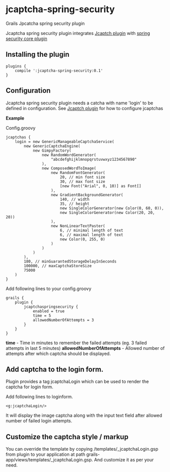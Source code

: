 # jcaptcha-spring-security
Grails Jpcatcha spring security plugin

Jcaptcha spring security plugin integrates [Jcaptch plugin](https://grails.org/plugin/jcaptcha) with [spring security core plugin](http://grails.org/plugin/spring-security-core)

## Installing the plugin

```
plugins {
    compile ':jcaptcha-spring-security:0.1'
}
```


## Configuration
Jcaptcha spring security plugin needs a catcha with name 'login' to be defined in configuration.
See [Jcaptch plugin](https://grails.org/plugin/jcaptcha) for how to configure jcaptchas

**Example**

Config.groovy
```
jcaptchas {
	login = new GenericManageableCaptchaService(
		new GenericCaptchaEngine(
			new GimpyFactory(
				new RandomWordGenerator(
					"abcdefghijklmnopqrstuvwxyz1234567890"
				),
				new ComposedWordToImage(
					new RandomFontGenerator(
						20, // min font size
						30, // max font size
						[new Font("Arial", 0, 10)] as Font[]
					),
					new GradientBackgroundGenerator(
						140, // width
						35, // height
						new SingleColorGenerator(new Color(0, 60, 0)),
						new SingleColorGenerator(new Color(20, 20, 20))
					),
					new NonLinearTextPaster(
						6, // minimal length of text
						6, // maximal length of text
						new Color(0, 255, 0)
					)
				)
			)
		),
		180, // minGuarantedStorageDelayInSeconds
		100000, // maxCaptchaStoreSize
		75000
	)
}
```

Add following lines to your config.groovy

```
grails {
	plugin {
		jcaptchaspringsecurity {
			enabled = true
			time = 5
			allowedNumberOfAttempts = 3
		}
	}
}
```

**time** - Time in minutes to remember the failed attempts (eg. 3 failed attempts in last 5 minutes)
**allowedNumberOfAttempts** - Allowed number of attempts after which captcha should be displayed.



## Add captcha to the login form.
Plugin provides a tag jcaptchaLogin which can be used to render the captcha for login form.

Add following lines to loginform.

```
<g:jcaptchaLogin/>
```

It will display the image captcha along with the input text field after allowed number of failed login attempts.

## Customize the captcha style / markup

You can override the template by copying /templates/_jcaptchaLogin.gsp from plugin to your application at path grails-app/views/templates/_jcaptchaLogin.gsp. And customize it as per your need.
